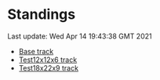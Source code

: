 # Standings

Last update: Wed Apr 14 19:43:38 GMT 2021

* [Base track](comps/Base/2021-04-14/standings.md)
* [Test12x12x6 track](comps/Test12x12x6/2021-04-14/standings.md)
* [Test18x22x9 track](comps/Test18x22x9/2021-04-14/standings.md)
